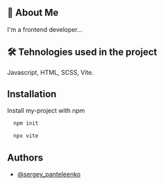 ## 🚀 About Me
I'm a frontend developer...

## 🛠 Tehnologies used in the project
Javascript, HTML, SCSS, Vite.

## Installation

Install my-project with npm

```bash
  npm init
```
```bash
  npx vite
```


## Authors

- [@sergey_panteleenko](https://www.github.com/depst0r)
